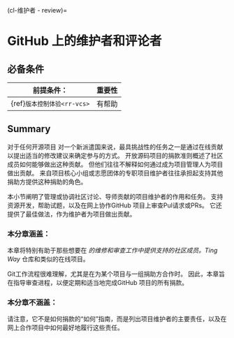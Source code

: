(cl-维护者 - review)=
# GitHub 上的维护者和评论者

## 必备条件

| 前提条件：                       | 重要性 |
| --------------------------- | --- |
| {ref}`版本控制体验<rr-vcs>` | 有帮助 |

## Summary
对于任何开源项目 对一个新派遣国来说，最具挑战性的任务之一是通过在线贡献以提出适当的修改建议来确定参与的方式。 开放源码项目的捐款准则概述了社区成员如何能够做出这种贡献。 但他们往往不解释如何通过成为项目管理人为项目做出贡献。 来自项目核心小组或志愿团体的专职项目维护者往往承担起支持其他捐助方提供这种捐助的角色。

本小节阐明了管理或协调社区讨论、导师贡献的项目维护者的作用和任务。 支持资源开发，帮助试题，以及在网上协作GitHub 项目上审查Pul请求或PRs。 它还提供了最佳做法，作为维护者为项目做出贡献。

### 本分章涵盖：

本章将特别有助于那些想要在 _的维修和审查工作中提供支持的社区成员。Ting Way_  仓库和类似的在线项目。

Git工作流程很难理解，尤其是在为某个项目与一组捐助方合作时。 因此，本章旨在指导审查进程，以便定期和适当地完成GitHub 项目的所有捐款。

### 本分章不涵盖：

请注意，它不是如何捐款的“如何”指南，而是列出项目维护者的主要责任，以及在网上合作项目中如何最好地履行这些责任。
